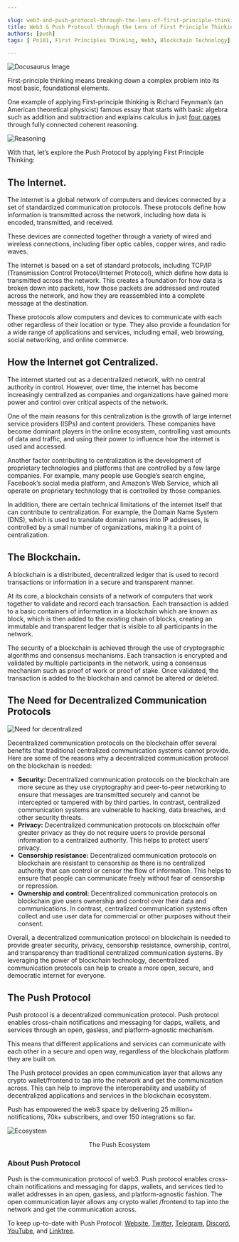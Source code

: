 ```yaml
---

slug: web3-and-push-protocol-through-the-lens-of-first-principle-thinking
title: Web3 & Push Protocol through the Lens of First Principle Thinking🔍
authors: [push]
tags: [ Pn101, First Principles Thinking, Web3, Blockchain Technology]

---
```


![Docusaurus Image](./cover-image.gif)
<!--truncate-->

First-principle thinking means breaking down a complex problem into its most basic, foundational elements.

One example of applying First-principle thinking is Richard Feynman’s (an American theoretical physicist) famous essay that starts with basic algebra such as addition and subtraction and explains calculus in just [four pages](https://www.feynmanlectures.caltech.edu/I_22.html) through fully connected coherent reasoning.

![Reasoning](./image-1.png)

With that, let’s explore the Push Protocol by applying First Principle Thinking:

## The Internet.
The internet is a global network of computers and devices connected by a set of standardized communication protocols. These protocols define how information is transmitted across the network, including how data is encoded, transmitted, and received.

These devices are connected together through a variety of wired and wireless connections, including fiber optic cables, copper wires, and radio waves.

The internet is based on a set of standard protocols, including TCP/IP (Transmission Control Protocol/Internet Protocol), which define how data is transmitted across the network. This creates a foundation for how data is broken down into packets, how those packets are addressed and routed across the network, and how they are reassembled into a complete message at the destination.

These protocols allow computers and devices to communicate with each other regardless of their location or type. They also provide a foundation for a wide range of applications and services, including email, web browsing, social networking, and online commerce.

## How the Internet got Centralized.
The internet started out as a decentralized network, with no central authority in control. However, over time, the internet has become increasingly centralized as companies and organizations have gained more power and control over critical aspects of the network.

One of the main reasons for this centralization is the growth of large internet service providers (ISPs) and content providers. These companies have become dominant players in the online ecosystem, controlling vast amounts of data and traffic, and using their power to influence how the internet is used and accessed.

Another factor contributing to centralization is the development of proprietary technologies and platforms that are controlled by a few large companies. For example, many people use Google’s search engine, Facebook’s social media platform, and Amazon’s Web Service, which all operate on proprietary technology that is controlled by those companies.

In addition, there are certain technical limitations of the internet itself that can contribute to centralization. For example, the Domain Name System (DNS), which is used to translate domain names into IP addresses, is controlled by a small number of organizations, making it a point of centralization.

## The Blockchain.
A blockchain is a distributed, decentralized ledger that is used to record transactions or information in a secure and transparent manner.

At its core, a blockchain consists of a network of computers that work together to validate and record each transaction. Each transaction is added to a basic containers of information in a blockchain which are known as block, which is then added to the existing chain of blocks, creating an immutable and transparent ledger that is visible to all participants in the network.

The security of a blockchain is achieved through the use of cryptographic algorithms and consensus mechanisms. Each transaction is encrypted and validated by multiple participants in the network, using a consensus mechanism such as proof of work or proof of stake. Once validated, the transaction is added to the blockchain and cannot be altered or deleted.

## The Need for Decentralized Communication Protocols

![Need for decentralized](./image-2.png)

Decentralized communication protocols on the blockchain offer several benefits that traditional centralized communication systems cannot provide. Here are some of the reasons why a decentralized communication protocol on the blockchain is needed:

- <b>Security:</b> Decentralized communication protocols on the blockchain are more secure as they use cryptography and peer-to-peer networking to ensure that messages are transmitted securely and cannot be intercepted or tampered with by third parties. In contrast, centralized communication systems are vulnerable to hacking, data breaches, and other security threats.
- <b>Privacy:</b> Decentralized communication protocols on blockchain offer greater privacy as they do not require users to provide personal information to a centralized authority. This helps to protect users’ privacy.
- <b>Censorship resistance:</b> Decentralized communication protocols on blockchain are resistant to censorship as there is no centralized authority that can control or censor the flow of information. This helps to ensure that people can communicate freely without fear of censorship or repression.
- <b>Ownership and control:</b> Decentralized communication protocols on blockchain give users ownership and control over their data and communications. In contrast, centralized communication systems often collect and use user data for commercial or other purposes without their consent.

Overall, a decentralized communication protocol on blockchain is needed to provide greater security, privacy, censorship resistance, ownership, control, and transparency than traditional centralized communication systems. By leveraging the power of blockchain technology, decentralized communication protocols can help to create a more open, secure, and democratic internet for everyone.

## The Push Protocol
Push protocol is a decentralized communication protocol. Push protocol enables cross-chain notifications and messaging for dapps, wallets, and services through an open, gasless, and platform-agnostic mechanism.

This means that different applications and services can communicate with each other in a secure and open way, regardless of the blockchain platform they are built on.

The Push protocol provides an open communication layer that allows any crypto wallet/frontend to tap into the network and get the communication across. This can help to improve the interoperability and usability of decentralized applications and services in the blockchain ecosystem.

Push has empowered the web3 space by delivering 25 million+ notifications, 70k+ subscribers, and over 150 integrations so far.

![Ecosystem](./image-3.png)
<center>The Push Ecosystem</center>

### About Push Protocol

Push is the communication protocol of web3. Push protocol enables cross-chain notifications and messaging for dapps, wallets, and services tied to wallet addresses in an open, gasless, and platform-agnostic fashion. The open communication layer allows any crypto wallet /frontend to tap into the network and get the communication across.

To keep up-to-date with Push Protocol: [Website](https://push.org/), [Twitter](https://twitter.com/pushprotocol), [Telegram](https://t.me/epnsproject), [Discord](https://discord.gg/pushprotocol), [YouTube](https://www.youtube.com/c/EthereumPushNotificationService), and [Linktree](https://linktr.ee/pushprotocol).
